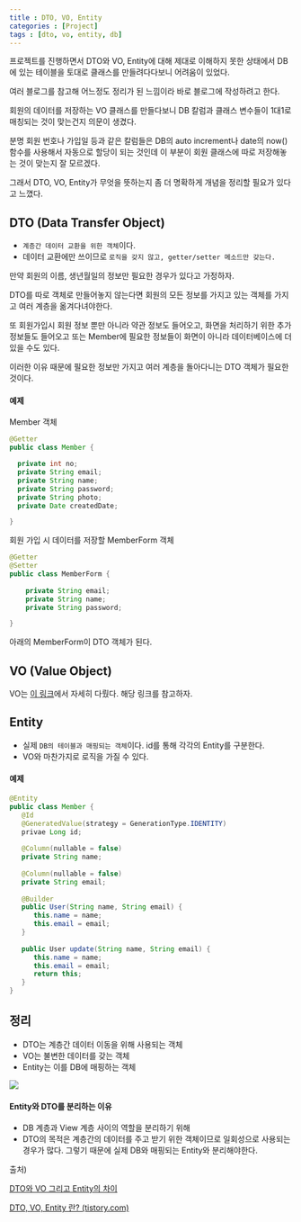 ```yaml
---
title : DTO, VO, Entity
categories : [Project]
tags : [dto, vo, entity, db]
---
```




프로젝트를 진행하면서 DTO와 VO, Entity에 대해 제대로 이해하지 못한 상태에서 DB에 있는 테이블을 토대로 클래스를 만들려다다보니 어려움이 있었다.

여러 블로그를 참고해 어느정도 정리가 된 느낌이라 바로 블로그에 작성하려고 한다.



회원의 데이터를 저장하는 VO 클래스를 만들다보니 DB 칼럼과 클래스 변수들이 1대1로 매칭되는 것이 맞는건지 의문이 생겼다.

분명 회원 번호나 가입일 등과 같은 칼럼들은 DB의 auto increment나 date의 now() 함수를 사용해서 자동으로 할당이 되는 것인데 이 부분이 회원 클래스에 따로 저장해놓는 것이 맞는지 잘 모르겠다.

그래서 DTO, VO, Entity가 무엇을 뜻하는지 좀 더 명확하게 개념을 정리할 필요가 있다고 느꼈다.



## DTO (Data Transfer Object)

- `계층간 데이터 교환을 위한 객체`이다.
- 데이터 교환에만 쓰이므로 `로직을 갖지 않고, getter/setter 메소드만 갖는다.`



만약 회원의 이름, 생년월일의 정보만 필요한 경우가 있다고 가정하자.

DTO를 따로 객체로 만들어놓지 않는다면 회원의 모든 정보를 가지고 있는 객체를 가지고 여러 계층을 옮겨다녀야한다.

또 회원가입시 회원 정보 뿐만 아니라 약관 정보도 들어오고, 화면을 처리하기 위한 추가 정보들도 들어오고 또는 Member에 필요한 정보들이 화면이 아니라 데이터베이스에 더 있을 수도 있다.

이러한 이유 때문에 필요한 정보만 가지고 여러 계층을 돌아다니는 DTO 객체가 필요한 것이다.

#### 예제

Member 객체

```java
@Getter
public class Member {

  private int no;
  private String email;
  private String name;
  private String password;
  private String photo;
  private Date createdDate;

}
```

회원 가입 시 데이터를 저장할 MemberForm 객체

```java
@Getter
@Setter
public class MemberForm {
    
    private String email;
    private String name;
    private String password;

}
```

아래의 MemberForm이 DTO 객체가 된다.

## VO (Value Object)

VO는 [이 링크](https://sunjong0214.github.io/posts/VO)에서 자세히 다뤘다. 해당 링크를 참고하자.

## Entity

- 실제 `DB의 테이블과 매핑되는 객체`이다. id를 통해 각각의 Entity를 구분한다.
- VO와 마찬가지로 로직을 가질 수 있다.

#### 예제

```java
@Entity
public class Member {
   @Id
   @GeneratedValue(strategy = GenerationType.IDENTITY)
   privae Long id;
  
   @Column(nullable = false)
   private String name;
  
   @Column(nullable = false)
   private String email;
  
   @Builder
   public User(String name, String email) {
      this.name = name;
      this.email = email;
   }
  
   public User update(String name, String email) {
      this.name = name;
      this.email = email;
      return this;
   }
}
```



## 정리

- DTO는 계층간 데이터 이동을 위해 사용되는 객체
- VO는 불변한 데이터를 갖는 객체
- Entity는 이를 DB에 매핑하는 객체



![](https://user-images.githubusercontent.com/33862991/116250387-a46ec800-a7a8-11eb-8368-8e2df28225fa.png)



#### Entity와 DTO를 분리하는 이유

- DB 계층과 View 계층 사이의 역할을 분리하기 위해
- DTO의 목적은 계층간의 데이터를 주고 받기 위한 객체이므로 일회성으로 사용되는 경우가 많다. 그렇기 때문에 실제 DB와 매핑되는 Entity와 분리해야한다.

출처)

[DTO와 VO 그리고 Entity의 차이](https://youngjinmo.github.io/2021/04/dto-vo-entity/)

[ DTO, VO, Entity 란? (tistory.com)](https://wjddntjr555w.tistory.com/50)